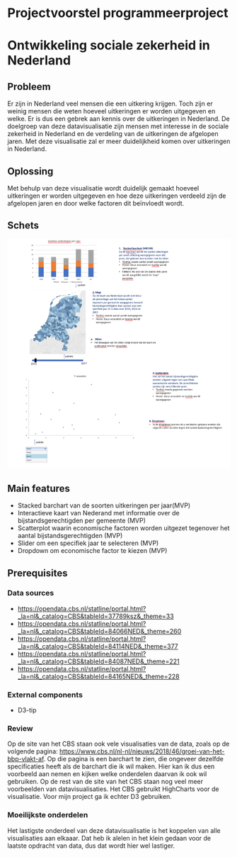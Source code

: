 # Projectvoorstel programmeerproject
# Ontwikkeling sociale zekerheid in Nederland

## Probleem
Er zijn in Nederland veel mensen die een uitkering krijgen. Toch zijn er weinig mensen die weten hoeveel uitkeringen er worden uitgegeven en welke. Er is dus een gebrek aan kennis over de uitkeringen in Nederland. De doelgroep van deze datavisualisatie zijn mensen met interesse in de sociale zekerheid in Nederland en de verdeling van de uitkeringen de afgelopen jaren. Met deze visualisatie zal er meer duidelijkheid komen over uitkeringen in Nederland.

## Oplossing
Met behulp van deze visualisatie wordt duidelijk gemaakt hoeveel uitkeringen er worden uitgegeven en hoe deze uitkeringen verdeeld zijn de afgelopen jaren en door welke factoren dit beïnvloedt wordt.

## Schets
![](doc/sketch.jpg)

## Main features
* Stacked barchart van de soorten uitkeringen per jaar(MVP)
* Interactieve kaart van Nederand met informatie over de bijstandsgerechtigden per gemeente (MVP)
* Scatterplot waarin economische factoren worden uitgezet tegenover het aantal bijstandsgerechtigden (MVP)
* Slider om een specifiek jaar te selecteren (MVP)
* Dropdown om economische factor te kiezen (MVP)

## Prerequisites
### Data sources
* https://opendata.cbs.nl/statline/portal.html?_la=nl&_catalog=CBS&tableId=37789ksz&_theme=33
* https://opendata.cbs.nl/statline/portal.html?_la=nl&_catalog=CBS&tableId=84066NED&_theme=260
* https://opendata.cbs.nl/statline/portal.html?_la=nl&_catalog=CBS&tableId=84114NED&_theme=377
* https://opendata.cbs.nl/statline/portal.html?_la=nl&_catalog=CBS&tableId=84087NED&_theme=221
* https://opendata.cbs.nl/statline/portal.html?_la=nl&_catalog=CBS&tableId=84165NED&_theme=228

### External components
* D3-tip

### Review
Op de site van het CBS staan ook vele visualisaties van de data, zoals op de volgende pagina: https://www.cbs.nl/nl-nl/nieuws/2018/46/groei-van-het-bbp-vlakt-af.
Op die pagina is een barchart te zien, die ongeveer dezelfde specificaties heeft als de barchart die ik wil maken. Hier kan ik dus een voorbeeld aan nemen en kijken welke onderdelen daarvan ik ook wil gebruiken. Op de rest van de site van het CBS staan nog veel meer voorbeelden van datavisualisaties. Het CBS gebruikt HighCharts voor de visualisatie. Voor mijn project ga ik echter D3 gebruiken.

### Moeilijkste onderdelen
Het lastigste onderdeel van deze datavisualisatie is het koppelen van alle visualisaties aan elkaaar. Dat heb ik alelen in het klein gedaan voor de laatste opdracht van data, dus dat wordt hier wel lastiger.

